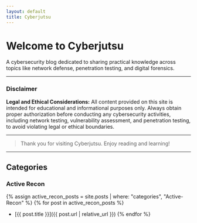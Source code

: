 ```yaml
---
layout: default
title: Cyberjutsu
---
```


# Welcome to Cyberjutsu

A cybersecurity blog dedicated to sharing practical knowledge across topics like network defense, penetration testing, and digital forensics.

---

### Disclaimer

**Legal and Ethical Considerations:** All content provided on this site is intended for educational and informational purposes only. Always obtain proper authorization before conducting any cybersecurity activities, including network testing, vulnerability assessment, and penetration testing, to avoid violating legal or ethical boundaries.

---

> Thank you for visiting Cyberjutsu. Enjoy reading and learning!

---

## Categories

### Active Recon

{% assign active_recon_posts = site.posts | where: "categories", "Active-Recon" %}
{% for post in active_recon_posts %}

- [{{ post.title }}]({{ post.url | relative_url }})
{% endfor %}
